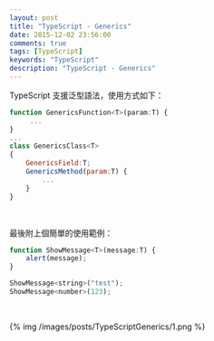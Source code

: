 ```yaml
---
layout: post
title: "TypeScript - Generics"
date: 2015-12-02 23:56:00
comments: true
tags: [TypeScript]
keywords: "TypeScript"
description: "TypeScript - Generics"
---
```


TypeScript 支援泛型語法，使用方式如下：  

<!-- More -->

```js
function GenericsFunction<T>(param:T) { 
	 ...
} 
...
class GenericsClass<T>
{
	GenericsField:T;
	GenericsMethod(param:T) { 
		...
	} 
}
```

<br/>


最後附上個簡單的使用範例：  

```js
function ShowMessage<T>(message:T) { 
	alert(message); 
} 

ShowMessage<string>("test"); 
ShowMessage<number>(123);
```

<br/>


{% img /images/posts/TypeScriptGenerics/1.png %}

